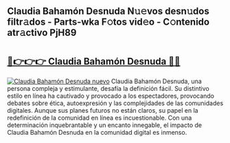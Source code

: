 ## Claudia Bahamón Desnuda N𝚞𝚎vos desn𝚞dos filtr𝚊dos - Parts-wka F𝚘tos vid𝚎o - C𝚘ntenido atr𝚊ctivo PjH89

# <h2><a href="http://mb94ykj.tromn.icu/?c=Claudia+Baham%c3%b3n+Desnuda">🔗👉👉👉 Claudia Bahamón Desnuda 🔗🔗</a></h2>

[![Claudia Bahamón Desnuda nuevo](https://i.imgur.com/pEAQMta.gif)](http://mb94ykj.tromn.icu/?c=Claudia+Baham%c3%b3n+Desnuda)
Claudia Bahamón Desnuda, una persona compleja y estimulante, desafía la definición fácil. Su distintivo estilo en línea ha cautivado y provocado a los espectadores, provocando debates sobre ética, autoexpresión y las complejidades de las comunidades digitales. Aunque sus planes futuros no están claros, su papel en la redefinición de la comunidad en línea es incuestionable. Con una determinación inquebrantable y un encanto innegable, el impacto de Claudia Bahamón Desnuda en la comunidad digital es inmenso.
